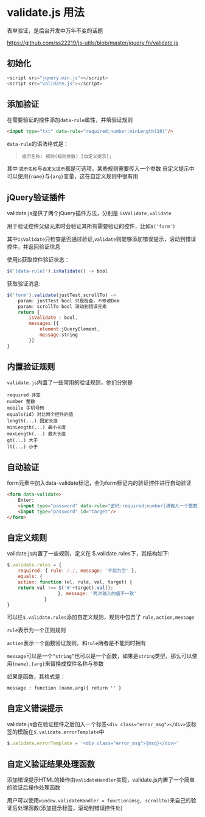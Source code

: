 # validate.js 用法

表单验证，是后台开发中万年不变的话题

https://github.com/ss22219/js-utils/blob/master/jquery.fn/validate.js

## 初始化
```js
<script src="jquery.min.js"></script>
<script src="validate.js"></script>
```
## 添加验证
在需要验证的控件添加`data-rule`属性，并填验证规则
```html
<input type="txt" data-rule="required;number;minLength(10)"/>
```
`data-rule`的语法格式是：
>```提示名称: 规则(规则参数) [自定义提示];```

其中 `提示名称`与`自定义提示`都是可选项，某些规则需要传入一个参数
自定义提示中可以使用`{name}`与`{arg}`变量，这在自定义规则中很有用

## jQuery验证插件
validate.js提供了两个jQuery插件方法，分别是 `isValidate,validate`

用于验证控件父级元素时会验证其所有需要验证的控件，比如`$('form')`

其中`isValidate`只检查是否通过验证,`validate`则能够添加错误提示，滚动到错误控件，并返回验证信息

使用js获取控件验证状态：
```js
$('[data-rule]').isValidate() -> bool
```
获取验证消息:

```js
$('form').validate(justTest,scrollTo) -> 
    param: justTest bool 只是检查，不修改Dom
    param: scrollTo bool 滚动到错误元素
    return {
        isValidate : bool,
        messages:[{
            element:jQueryElement,
            message:string
        }]
}
```

## 内置验证规则
`validate.js`内置了一些常用的验证规则，他们分别是
```
required 非空
number 整数
mobile 手机号码
equals(id) 对比两个控件的值
length(...) 固定长度
minLength(...) 最小长度
maxLength(...) 最大长度
gt(...) 大于
lt(...) 小于
```

## 自动验证

form元素中加入data-validate标记，会为form标记内的验证控件进行自动验证
```html
<form data-validate>
    Enter:
    <input type="password" data-rule="密码:required;number[请输入一个整数];equals(target)"/>
    <input type="password" id="target"/>
</form>
```

## 自定义规则
validate.js内置了一些规则，定义在 $.validate.rules下，其结构如下:

``` js
$.validate.rules = {
    required: { rule: /./, message: '不能为空' },
    equals: {
    action: function (el, rule, val, target) {
    return val !== $('#'+target).val();
            　　　　}, message: '两次输入的值不一致'
       　　　　}
}
```
可以往`$.validate.rules`添加自定义规则，规则中包含了 `rule,action,message`

`rule`表示为一个正则规则

`action`表示一个函数验证规则，和`rule`两者是不能同时拥有

`message`可以是一个`“string”`也可以是一个函数，如果是`string`类型，那么可以使用`{name},{arg}`来替换成控件名称与参数

如果是函数，其格式是：
```
message : function (name,arg){ return '' }
```

## 自定义错误提示
validate.js会在验证控件之后加入一个标签`<div class="error_msg"></div>`该标签的模版在`$.validate.errorTemplate`中

```js
$.validate.errorTemplate = '<div class="error_msg">{msg}</div>'
```
## 自定义验证结果处理函数
添加错误提示HTML的操作由`validateHandler`实现，validate.js内置了一个简单的验证后操作处理函数

用户可以使用`window.validateHandler = function(msg, scrollTo)`来自己的验证后处理函数(添加提示标签，滚动到错误控件处)



